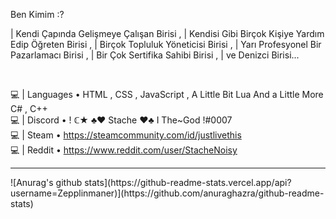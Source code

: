 Ben Kimim :?

| Kendi Çapında Gelişmeye Çalışan Birisi ,
| Kendisi Gibi Birçok Kişiye Yardım Edip Öğreten Birisi ,
| Birçok Topluluk Yöneticisi Birisi ,
| Yarı Profesyonel Bir Pazarlamacı Birisi , 
| Bir Çok Sertifika Sahibi Birisi ,
| ve Denizci Birisi...

<br>

💻 | Languages • HTML , CSS , JavaScript , A Little Bit Lua And a Little More C# , C++ <br>
💻 | Discord • ! ℂ★ ♣♥ Stache ♥♣ I The~God !#0007 <br>
💻 | Steam • https://steamcommunity.com/id/justlivethis <br>
💻 | Reddit • https://www.reddit.com/user/StacheNoisy <br>

<hr>
![Anurag's github stats](https://github-readme-stats.vercel.app/api?username=Zepplinmaner)](https://github.com/anuraghazra/github-readme-stats)
